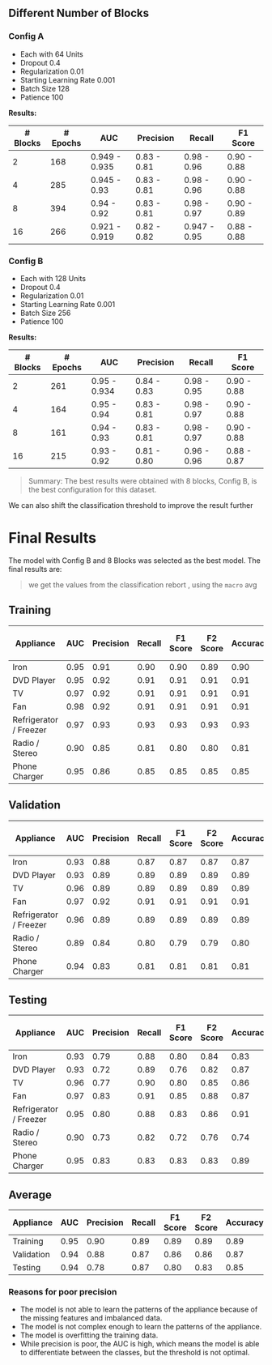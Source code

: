 ## Different Number of Blocks

### Config A

-   Each with 64 Units
-   Dropout 0.4
-   Regularization 0.01
-   Starting Learning Rate 0.001
-   Batch Size 128
-   Patience 100

**Results:**

| # Blocks | # Epochs | AUC           | Precision   | Recall       | F1 Score    |
| -------- | -------- | ------------- | ----------- | ------------ | ----------- |
| 2        | 168      | 0.949 - 0.935 | 0.83 - 0.81 | 0.98 - 0.96  | 0.90 - 0.88 |
| 4        | 285      | 0.945 - 0.93  | 0.83 - 0.81 | 0.98 - 0.96  | 0.90 - 0.88 |
| 8        | 394      | 0.94 - 0.92   | 0.83 - 0.81 | 0.98 - 0.97  | 0.90 - 0.89 |
| 16       | 266      | 0.921 - 0.919 | 0.82 - 0.82 | 0.947 - 0.95 | 0.88 - 0.88 |

### Config B

-   Each with 128 Units
-   Dropout 0.4
-   Regularization 0.01
-   Starting Learning Rate 0.001
-   Batch Size 256
-   Patience 100

**Results:**

| # Blocks | # Epochs | AUC          | Precision   | Recall      | F1 Score    |
| -------- | -------- | ------------ | ----------- | ----------- | ----------- |
| 2        | 261      | 0.95 - 0.934 | 0.84 - 0.83 | 0.98 - 0.95 | 0.90 - 0.88 |
| 4        | 164      | 0.95 - 0.94  | 0.83 - 0.81 | 0.98 - 0.97 | 0.90 - 0.88 |
| 8        | 161      | 0.94 - 0.93  | 0.83 - 0.81 | 0.98 - 0.97 | 0.90 - 0.88 |
| 16       | 215      | 0.93 - 0.92  | 0.81 - 0.80 | 0.96 - 0.96 | 0.88 - 0.87 |

> Summary: The best results were obtained with 8 blocks, Config B, is the best configuration for this dataset.

We can also shift the classification threshold to improve the result further

# Final Results

The model with Config B and 8 Blocks was selected as the best model. The final results are:

> we get the values from the classification rebort , using the `macro` avg

## Training

| Appliance              | AUC  | Precision | Recall | F1 Score | F2 Score | Accuracy | Postive samples percentage |
| ---------------------- | ---- | --------- | ------ | -------- | -------- | -------- | -------------------------- |
| Iron                   | 0.95 | 0.91      | 0.90   | 0.90     | 0.89     | 0.90     | 0.23                       |
| DVD Player             | 0.95 | 0.92      | 0.91   | 0.91     | 0.91     | 0.91     | 0.10                       |
| TV                     | 0.97 | 0.92      | 0.91   | 0.91     | 0.91     | 0.91     | 0.16                       |
| Fan                    | 0.98 | 0.92      | 0.91   | 0.91     | 0.91     | 0.91     | 0.26                       |
| Refrigerator / Freezer | 0.97 | 0.93      | 0.93   | 0.93     | 0.93     | 0.93     | 0.13                       |
| Radio / Stereo         | 0.90 | 0.85      | 0.81   | 0.80     | 0.80     | 0.81     | 0.20                       |
| Phone Charger          | 0.95 | 0.86      | 0.85   | 0.85     | 0.85     | 0.85     | 0.22                       |

## Validation

| Appliance              | AUC  | Precision | Recall | F1 Score | F2 Score | Accuracy | Postive samples percentage |
| ---------------------- | ---- | --------- | ------ | -------- | -------- | -------- | -------------------------- |
| Iron                   | 0.93 | 0.88      | 0.87   | 0.87     | 0.87     | 0.87     | 0.24                       |
| DVD Player             | 0.93 | 0.89      | 0.89   | 0.89     | 0.89     | 0.89     | 0.11                       |
| TV                     | 0.96 | 0.89      | 0.89   | 0.89     | 0.89     | 0.89     | 0.17                       |
| Fan                    | 0.97 | 0.92      | 0.91   | 0.91     | 0.91     | 0.91     | 0.26                       |
| Refrigerator / Freezer | 0.96 | 0.89      | 0.89   | 0.89     | 0.89     | 0.89     | 0.14                       |
| Radio / Stereo         | 0.89 | 0.84      | 0.80   | 0.79     | 0.79     | 0.80     | 0.20                       |
| Phone Charger          | 0.94 | 0.83      | 0.81   | 0.81     | 0.81     | 0.81     | 0.23                       |

## Testing

| Appliance              | AUC  | Precision | Recall | F1 Score | F2 Score | Accuracy | Postive samples percentage |
| ---------------------- | ---- | --------- | ------ | -------- | -------- | -------- | -------------------------- |
| Iron                   | 0.93 | 0.79      | 0.88   | 0.80     | 0.84     | 0.83     | 0.13                       |
| DVD Player             | 0.93 | 0.72      | 0.89   | 0.76     | 0.82     | 0.87     | 0.27                       |
| TV                     | 0.96 | 0.77      | 0.90   | 0.80     | 0.85     | 0.86     | 0.21                       |
| Fan                    | 0.97 | 0.83      | 0.91   | 0.85     | 0.88     | 0.87     | 0.24                       |
| Refrigerator / Freezer | 0.95 | 0.80      | 0.88   | 0.83     | 0.86     | 0.91     | 0.21                       |
| Radio / Stereo         | 0.90 | 0.73      | 0.82   | 0.72     | 0.76     | 0.74     | 0.09                       |
| Phone Charger          | 0.95 | 0.83      | 0.83   | 0.83     | 0.83     | 0.89     | 0.20                       |

## Average

| Appliance  | AUC  | Precision | Recall | F1 Score | F2 Score | Accuracy |
| ---------- | ---- | --------- | ------ | -------- | -------- | -------- |
| Training   | 0.95 | 0.90      | 0.89   | 0.89     | 0.89     | 0.89     |
| Validation | 0.94 | 0.88      | 0.87   | 0.86     | 0.86     | 0.87     |
| Testing    | 0.94 | 0.78      | 0.87   | 0.80     | 0.83     | 0.85     |

### Reasons for poor precision

-   The model is not able to learn the patterns of the appliance because of the missing features and imbalanced data.
-   The model is not complex enough to learn the patterns of the appliance.
-   The model is overfitting the training data.
-   While precision is poor, the AUC is high, which means the model is able to differentiate between the classes, but the threshold is not optimal.

